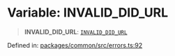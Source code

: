 # Variable: INVALID\_DID\_URL

> **INVALID\_DID\_URL**: [`INVALID_DID_URL`](../enumerations/MethodErrorCode.md#invalid_did_url)

Defined in: [packages/common/src/errors.ts:92](https://github.com/dcdpr/did-btcr2-js/blob/4a717493e735221d072999f212891939f4de3f23/packages/common/src/errors.ts#L92)
